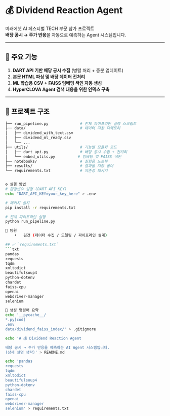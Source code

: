 # 💰 Dividend Reaction Agent

미래에셋 AI 페스티벌 TECH 부문 참가 프로젝트  
**배당 공시 → 주가 반응**을 자동으로 예측하는 Agent 시스템입니다.

---

## 📌 주요 기능

1. **DART API 기반 배당 공시 수집** (병렬 처리 + 증분 업데이트)
2. **본문 HTML 파싱 및 배당 데이터 전처리**
3. **ML 학습용 CSV + FAISS 임베딩 색인 자동 생성**
4. **HyperCLOVA Agent 검색 대응을 위한 인덱스 구축**

---

## 📂 프로젝트 구조

```bash
├── run_pipeline.py              # 전체 파이프라인 실행 스크립트
├── data/                        # 데이터 저장 디렉토리
│   ├── dividend_with_text.csv
│   ├── dividend_ml_ready.csv
│   └── ...
├── utils/                       # 기능별 모듈화 코드
│   ├── dart_api.py              # 배당 공시 수집 + 전처리
│   └── embed_utils.py          # 임베딩 및 FAISS 색인
├── notebooks/                   # 실험용 노트북
├── results/                     # 결과물 저장 폴더
└── requirements.txt             # 의존성 패키지


⚙️ 실행 방법
# 환경변수 설정 (DART_API_KEY)
echo "DART_API_KEY=your_key_here" > .env

# 패키지 설치
pip install -r requirements.txt

# 전체 파이프라인 실행
python run_pipeline.py

🤝 팀원
	•	김건 (데이터 수집 / 모델링 / 파이프라인 설계)

## ✅ `requirements.txt`
```txt
pandas
requests
tqdm
xmltodict
beautifulsoup4
python-dotenv
chardet
faiss-cpu
openai
webdriver-manager
selenium

📌 생성 명령어 요약
echo '__pycache__/
*.py[cod]
.env
data/dividend_faiss_index/' > .gitignore

echo '# 💰 Dividend Reaction Agent

배당 공시 → 주가 반응을 예측하는 AI Agent 시스템입니다.
(상세 설명 생략)' > README.md

echo 'pandas
requests
tqdm
xmltodict
beautifulsoup4
python-dotenv
chardet
faiss-cpu
openai
webdriver-manager
selenium' > requirements.txt